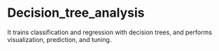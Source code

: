 # Decision_tree_analysis
It trains classification and regression with decision trees, and performs visualization, prediction, and tuning.
